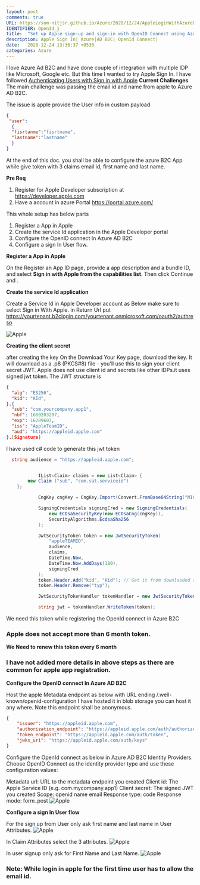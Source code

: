 ```yaml
---
layout: post
comments: true
URL: https://som-nitjsr.github.io/Azure/2020/12/24/AppleLoginWithAzureB2C.html
IDENTIFIER: OpenId_1 
title:  "Set up Apple sign-up and sign-in with OpenID Connect using Azure Active Directory B2C"
description: Apple Sign In| Azure|AD B2C| OpenId Connect| 
date:   2020-12-24 13:36:37 +0530
categories: Azure
---
```


I love Azure Ad B2C and have done couple of integration with multiple IDP like Microsoft, Google etc. But this time I wanted to try Apple Sign In.
I have followed [Authenticating Users with Sign in with Apple](https://developer.apple.com/documentation/sign_in_with_apple/sign_in_with_apple_rest_api/authenticating_users_with_sign_in_with_apple)
**Current Challenges**  
 The main challenge was passing the email id and name from apple to Azure AD B2C.

The issue is apple provide the User info in custom payload 
```Json
{
 "user":
  {
  "fisrtanme":"fisrtname",
  "lastname":"lastname"
  }
}
```
At the end of this doc. you shall be able to configure the azure B2C App while give token with 3 claims email id, first name and last name.

**Pre Req**  
1. Register for Apple  Developer subscription at https://developer.apple.com
2. Have a account in azure Portal https://portal.azure.com/

This whole setup has below parts
1. Register a App in Apple
2. Create the service Id application  in the Apple Developer portal
3. Configure the OpenID connect In Azure AD B2C
4. Configure a sign In User flow.

**Register a App in Apple**

On the Register an App ID page, provide a app description and a bundle ID, and select **Sign in with Apple from the capabilities list**. Then click Continue and . 

**Create the service Id application**

Create a Service Id in Apple Developer account as Below 
make sure to select Sign in With Apple.
in Return Url put https://yourtenant.b2clogin.com/yourtenant.onmicrosoft.com/oauth2/authresp

<img alt='Apple' src='/assets/applelogin.png'>

**Creating the client secret**

after creating the key On the Download Your Key page, download the key. It will download as a .p8 (PKCS#8) file - you'll use this to sign your client secret JWT. 
Apple does not use client id and secrets like other IDPs.it uses signed jwt token.
The JWT structure is 
```Json
{
  "alg": "ES256",
  "kid": "KId",
}.{
  "sub": "com.yourcompany.app1",
  "nbf": 1660203207,
  "exp": 16289607,
  "iss": "AppleTeamID",
  "aud": "https://appleid.apple.com"
}.[Signature]
```
I have used c# code to generate this jwt token 
```c#
  string audience = "https://appleid.apple.com";


            IList<Claim> claims = new List<Claim> {
        new Claim ("sub", "com.sat.serviceid")
    };

            CngKey cngKey = CngKey.Import(Convert.FromBase64String("MIGTAgEAMBMGByqGSM49AgEGCCqGSM49AwEHBHkwdwIBAQQg3sgkvrEC1"), CngKeyBlobFormat.Pkcs8PrivateBlob);

            SigningCredentials signingCred = new SigningCredentials(
                new ECDsaSecurityKey(new ECDsaCng(cngKey)),
                SecurityAlgorithms.EcdsaSha256
            );

            JwtSecurityToken token = new JwtSecurityToken(
                "appleTEAMID",
                audience,
                claims,
                DateTime.Now,
                DateTime.Now.AddDays(180),
                signingCred
            );
            token.Header.Add("kid", "Kid"); // Get it from downlaoded secret file name 
            token.Header.Remove("typ");

            JwtSecurityTokenHandler tokenHandler = new JwtSecurityTokenHandler();

            string jwt = tokenHandler.WriteToken(token);
```
We need this token while registering the OpenId connect in Azure B2C
### Apple does not accept more than 6 month token. 
**We Need to renew this token every 6 month** 

### I have not added more details in above steps as there are common for apple app registration.


**Configure the OpenID connect In Azure AD B2C**

Host the apple Metadata endpoint as below with URL ending /.well-known/openid-configuration
I have hosted it in blob storage you can host it any where.
Note this endpoint shall be anonymous.

```json
{
    "issuer": "https://appleid.apple.com",
    "authorization_endpoint": "https://appleid.apple.com/auth/authorize",
    "token_endpoint": "https://appleid.apple.com/auth/token",
    "jwks_uri": "https://appleid.apple.com/auth/keys"
}
```
Configure the OpenId connect as below in Azure AD B2C Identity Providers.
Choose OpenID Connect as the identity provider type and use these configuration values:

Metadata url: URL to the metadata endpoint you created
Client id: The Apple Service ID (e.g. com.mycompany.app1)
Client secret: The signed JWT you created
Scope: openid name email
Response type: code
Response mode: form_post
<img alt='Apple' src='/assets/openidconfig.png'>

**Configure a sign In User flow**

For the sign up from User only ask first name and last name in User Attributes.
<img alt='Apple' src='/assets/user attribute.png'>

In Claim Attributes select the 3 attributes.
<img alt='Apple' src='/assets/claim attributes.png'>

In user signup only ask for First Name and Last Name.
<img alt='Apple' src='/assets/user flow.png'>

### Note: While login in apple for the first time user has to allow the email id.


